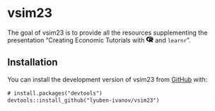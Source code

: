 
<!-- README.md is generated from README.Rmd. Please edit that file -->

# vsim23

<!-- badges: start -->
<!-- badges: end -->

The goal of vsim23 is to provide all the resources supplementing the
presentation “Creating Economic Tutorials with <img
src="man/figures/README-fa-icon-3b6b9d998f60a2b82069ad0e55a411dd.svg"
style="width:1.13em;height:1em" /> and `learnr`”.

## Installation

You can install the development version of vsim23 from
[GitHub](https://github.com/) with:

    # install.packages("devtools")
    devtools::install_github("lyuben-ivanov/vsim23")
